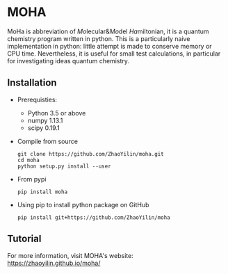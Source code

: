 MOHA
==================================

MoHa is abbreviation of *Mo*lecular&*Mo*del *Ha*miltonian, it is a quantum chemistry program written in python. This is a particularly naive implementation in python: little attempt is made to conserve memory or CPU time. Nevertheless, it is useful for small test calculations, in particular for investigating ideas  quantum chemistry.




Installation
------------

* Prerequisties:

  - Python 3.5 or above
  - numpy 1.13.1 
  - scipy 0.19.1  

* Compile from source

      git clone https://github.com/ZhaoYilin/moha.git
      cd moha
      python setup.py install --user
      
* From pypi

      pip install moha  
  
* Using pip to install python package on GitHub

      pip install git+https://github.com/ZhaoYilin/moha

  
  
  
Tutorial
--------

For more information, visit MOHA's website: https://zhaoyilin.github.io/moha/
